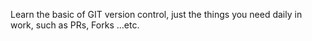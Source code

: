 Learn the basic of GIT version control, just the things you need daily in work, such as PRs, Forks ...etc.

